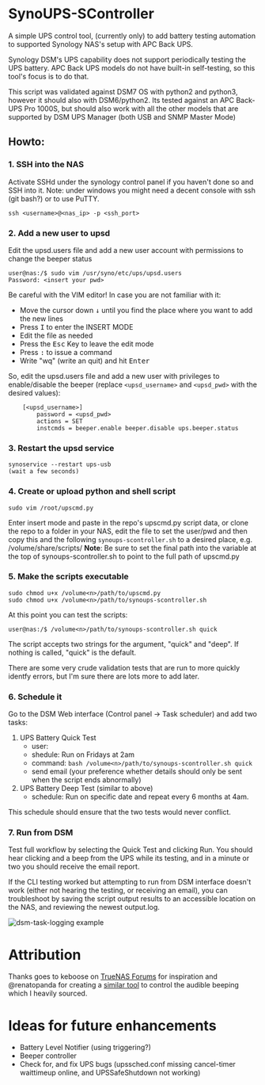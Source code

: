 # SynoUPS-SController
A simple UPS control tool, (currently only) to add battery testing automation to supported Synology NAS's setup with APC Back UPS.

Synology DSM's UPS capability does not support periodically testing the UPS battery. APC Back UPS models do not have built-in self-testing, so this tool's focus is to do that. 

This script was validated against DSM7 OS with python2 and python3, however it should also with DSM6/python2. Its tested against an APC Back-UPS Pro 1000S, but should also work with all the other models that are supported by DSM UPS Manager (both USB and SNMP Master Mode)

## Howto:

### 1. SSH into the NAS
Activate SSHd under the synology control panel if you haven't done so and SSH into it. Note: under windows you might need a decent console with ssh (git bash?) or to use PuTTY.
```shell
ssh <username>@<nas_ip> -p <ssh_port>
```

### 2. Add a new user to upsd
Edit the upsd.users file and add a new user account with permissions to change the beeper status
```shell
user@nas:/$ sudo vim /usr/syno/etc/ups/upsd.users
Password: <insert your pwd>
```

Be careful with the VIM editor! In case you are not familiar with it:
* Move the cursor down <kbd>&#8595;</kbd> until you find the place where you want to add the new lines
* Press <kbd>I</kbd> to enter the INSERT MODE
* Edit the file as needed
* Press the <kbd>Esc</kbd> Key to leave the edit mode
* Press <kbd>:</kbd> to issue a command
* Write "wq" (write an quit) and hit <kbd>Enter</kbd>

So, edit the upsd.users file and add a new user with privileges to enable/disable the beeper (replace `<upsd_username>` and `<upsd_pwd>` with the desired values):
```shell
    [<upsd_username>]
        password = <upsd_pwd>
        actions = SET
        instcmds = beeper.enable beeper.disable ups.beeper.status
```

### 3. Restart the upsd service
```shell
synoservice --restart ups-usb
(wait a few seconds)
```

### 4. Create or upload python and shell script
```shell
sudo vim /root/upscmd.py
```

Enter insert mode and paste in the repo's upscmd.py script data, or clone the repo to a folder in your NAS, edit the file to set the user/pwd and then copy this and the following `synoups-scontroller.sh` to a desired place, e.g. /volume<n>/share/scripts/
**Note**: Be sure to set the final path into the variable at the top of synoups-scontroller.sh to point to the full path of upscmd.py 

### 5. Make the scripts executable
```shell
sudo chmod u+x /volume<n>/path/to/upscmd.py
sudo chmod u+x /volume<n>/path/to/synoups-scontroller.sh
```

At this point you can test the scripts:
```shell
user@nas:/$ /volume<n>/path/to/synoups-scontroller.sh quick
```
The script accepts two strings for the argument, "quick" and "deep".  If nothing is called, "quick" is the default. 

There are some very crude validation tests that are run to more quickly identfy errors, but I'm sure there are lots more to add later. 

### 6. Schedule it
Go to the DSM Web interface (Control panel -> Task scheduler) and add two tasks:
1. UPS Battery Quick Test
    - user: <ssh user with permissions to execute as setup in the previous steps>
    - shedule: Run on Fridays at 2am
    - command: `bash /volume<n>/path/to/synoups-scontroller.sh quick`
    - send email (your preference whether details should only be sent when the script ends abnormally)
2. UPS Battery Deep Test (similar to above)
    - schedule: Run on specific date and repeat every 6 months at 4am. 

This schedule should ensure that the two tests would never conflict. 

### 7. Run from DSM
Test full workflow by selecting the Quick Test and clicking Run. You should hear clicking and a beep from the UPS while its testing, and in a minute or two you should receive the email report. 

If the CLI testing worked but attempting to run from DSM interface doesn't work (either not hearing the testing, or receiving an email), you can troubleshoot by saving the script output results to an accessible location on the NAS, and reviewing the newest output.log. 

![dsm-task-logging example](https://d1nl0vjdid2hrd.cloudfront.net/syno-debug1.jpeg)


# Attribution

Thanks goes to keboose on [TrueNAS Forums](https://www.truenas.com/community/threads/is-there-a-better-way-to-poll-my-ups-for-self-test-status.75854/#post-532999) for inspiration and @renatopanda for creating a [similar tool](https://github.com/renatopanda/synology-nas-beeper) to control the audible beeping which I heavily sourced. 

    
# Ideas for future enhancements 
- Battery Level Notifier (using triggering?)
- Beeper controller
- Check for, and fix UPS bugs (upssched.conf missing cancel-timer waittimeup online, and UPSSafeShutdown not working)
